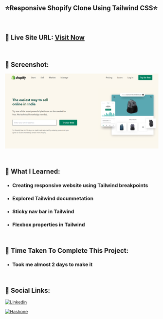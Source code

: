 ## ⭐Responsive Shopify Clone Using Tailwind CSS⭐

<br>

## 📌 Live Site URL: <a href="https://responsive-shopify-clone-using-tailwind-css.vercel.app/">**Visit Now**</a>

<br>

## 📌 Screenshot:

![project1](./assets/shopify.png)

<br>

## 📌 What I Learned:

- ### Creating responsive website using Tailwind breakpoints
- ### Explored Tailwind documnetation
- ### Sticky nav bar in Tailwind
- ### Flexbox properties in Tailwind

<br>

## 📌 Time Taken To Complete This Project:

- ### Took me almost 2 days to make it

<br>

## 📌 Social Links:

[![Linkedin](https://img.shields.io/badge/LinkedIn-0077B5?style=for-the-badge&logo=linkedin&logoColor=white)](https://www.linkedin.com/in/nikhilkhetan17/)

[![Hashone](https://img.shields.io/badge/Hashnode-2962FF?style=for-the-badge&logo=hashnode&logoColor=white)](https://nikhilkhetan.hashnode.dev/)
